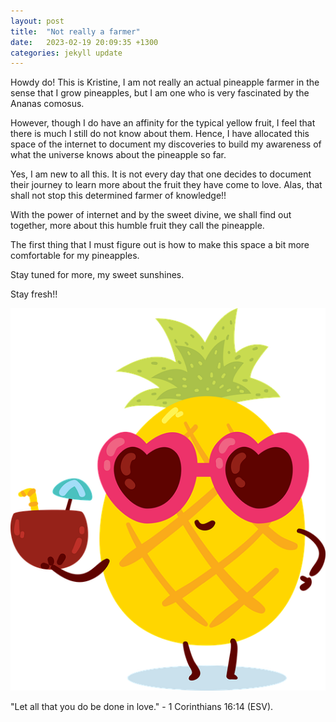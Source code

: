 ```yaml
---
layout: post
title:  "Not really a farmer"
date:   2023-02-19 20:09:35 +1300
categories: jekyll update
---
```

Howdy do! This is Kristine, I am not really an actual pineapple farmer in the sense that I grow pineapples, but I am one who is very fascinated by the Ananas comosus.

However, though I do have an affinity for the typical yellow fruit, I feel that there is much I still do not know about them. Hence, I have allocated this space of the internet to document my discoveries to build my awareness of what the universe knows about the pineapple so far.

Yes, I am new to all this. It is not every day that one decides to document their journey to learn more about the fruit they have come to love. Alas, that shall not stop this determined farmer of knowledge!!

With the power of internet and by the sweet divine, we shall find out together, more about this humble fruit they call the pineapple.

The first thing that I must figure out is how to make this space a bit more comfortable for my pineapples.

Stay tuned for more, my sweet sunshines.

Stay fresh!!

![Pineapple with sunnies](/assets/pineapple-with-sunnies.png)

"Let all that you do be done in love." - 1 Corinthians 16:14 (ESV).